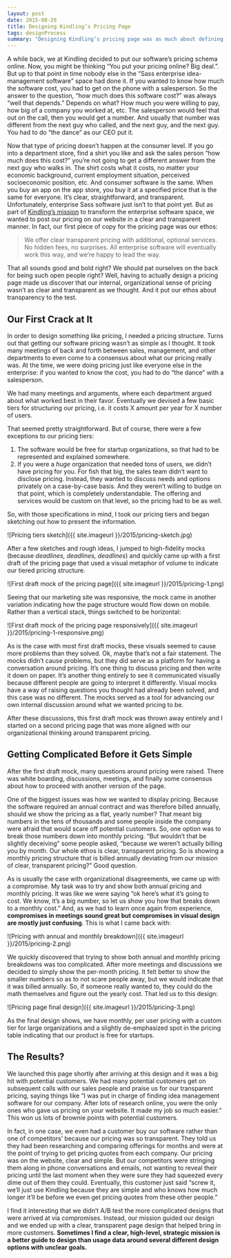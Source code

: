 ```yaml
---
layout: post
date: 2015-08-26
title: Designing Kindling’s Pricing Page
tags: designProcess
summary: "Designing Kindling’s pricing page was as much about defining and visually designing a web page as it was about defining and designing our internal culture."
---
```


A while back, we at Kindling decided to put our software’s pricing schema online. Now, you might be thinking “You put your pricing online? Big deal.”. But up to that point in time nobody else in the “Sass enterprise idea-management software” space had done it. If you wanted to know how much the software cost, you had to get on the phone with a salesperson. So the answer to the question, “how much does this software cost?” was always “well that depends.” Depends on what? How much you were willing to pay, how big of a company you worked at, etc. The salesperson would feel that out on the call, then you would get a number. And usually that number was different from the next guy who called, and the next guy, and the next guy. You had to do “the dance” as our CEO put it.

Now that type of pricing doesn’t happen at the consumer level. If you go into a department store, find a shirt you like and ask the sales person “how much does this cost?” you’re not going to get a different answer from the next guy who walks in. The shirt costs what it costs, no matter your economic background, current employment situation, perceived socioeconomic position, etc. And consumer software is the same. When you buy an app on the app store, you buy it at a specified price that is the same for everyone. It’s clear, straightforward, and transparent. Unfortunately, enterprise Sass software just isn’t to that point yet. But as part of [Kindling’s mission](http://kindlingapp.com/mission) to transform the enterprise software space, we wanted to post our pricing on our website in a clear and transparent manner. In fact, our first piece of copy for the pricing page was our ethos:

> We offer clear transparent pricing with additional, optional services. No hidden fees, no surprises. All enterprise software will eventually work this way, and we’re happy to lead the way.

That all sounds good and bold right? We should pat ourselves on the back for being such open people right? Well, having to actually design a pricing page made us discover that our internal, organizational sense of pricing wasn’t as clear and transparent as we thought. And it put our ethos about transparency to the test.

## Our First Crack at It

In order to design something like pricing, I needed a pricing structure. Turns out that getting our software pricing wasn’t as simple as I thought. It took many meetings of back and forth between sales, management, and other departments to even come to a consensus about what our pricing really was. At the time, we were doing pricing just like everyone else in the enterprise: if you wanted to know the cost, you had to do “the dance” with a salesperson.

We had many meetings and arguments, where each department argued about what worked best in their favor. Eventually we devised a few basic tiers for structuring our pricing, i.e. it costs X amount per year for X number of users.

That seemed pretty straightforward. But of course, there were a few exceptions to our pricing tiers:

1. The software would be free for startup organizations, so that had to be represented and explained somewhere.
2.  If you were a *huge* organization that needed tons of users, we didn’t have pricing for you. For fish that big, the sales team didn’t want to disclose pricing. Instead, they wanted to discuss needs and options privately on a case-by-case basis. And they weren’t willing to budge on that point, which is completely understandable. The offering and services would be custom on that level, so the pricing had to be as well.

So, with those specifications in mind, I took our pricing tiers and began sketching out how to present the information.

![Pricing tiers sketch]({{ site.imageurl }}/2015/pricing-sketch.jpg)

After a few sketches and rough ideas, I jumped to high-fidelity mocks (because *deadlines, deadlines, deadlines*) and quickly came up with a first draft of the pricing page that used a visual metaphor of volume to indicate our tiered pricing structure.

![First draft mock of the pricing page]({{ site.imageurl }}/2015/pricing-1.png)

Seeing that our marketing site was responsive, the mock came in another variation indicating how the page structure would flow down on mobile. Rather than a vertical stack, things switched to be horizontal:

![First draft mock of the pricing page responsively]({{ site.imageurl }}/2015/pricing-1-responsive.png)

As is the case with most first draft mocks, these visuals seemed to cause more problems than they solved. Ok, maybe that’s not a fair statement. The mocks didn’t cause problems, but they did serve as a platform for having a conversation around pricing. It’s one thing to discuss pricing and then write it down on paper. It’s another thing entirely to see it communicated visually because different people are going to interpret it differently. Visual mocks have a way of raising questions you thought had already been solved, and this case was no different. The mocks served as a tool for advancing our own internal discussion around what we wanted pricing to be.

After these discussions, this first draft mock was thrown away entirely and I started on a second pricing page that was more aligned with our organizational thinking around transparent pricing.

## Getting Complicated Before it Gets Simple

After the first draft mock, many questions around pricing were raised. There was white boarding, discussions, meetings, and finally some consensus about how to proceed with another version of the page.

One of the biggest issues was how we wanted to display pricing. Because the software required an annual contract and was therefore billed annually, should we show the pricing as a flat, yearly number? That meant big numbers in the tens of thousands and some people inside the company were afraid that would scare off potential customers. So, one option was to break those numbers down into monthly pricing. “But wouldn’t that be slightly deceiving” some people asked, “because we weren’t actually billing you by month. Our whole ethos is clear, transparent pricing. So is showing a monthly pricing structure that is billed annually deviating from our mission of clear, transparent pricing?” Good question.

As is usually the case with organizational disagreements, we came up with a compromise. My task was to try and show both annual pricing and monthly pricing. It was like we were saying “ok here’s what it’s going to cost. We know, it’s a big number, so let us show you how that breaks down to a monthly cost.” And, as we had to learn once again from experience, **compromises in meetings sound great but compromises in visual design are mostly just confusing**. This is what I came back with:

![Pricing with annual and monthly breakdown]({{ site.imageurl }}/2015/pricing-2.png)

We quickly discovered that trying to show both annual and monthly pricing breakdowns was too complicated. After more meetings and discussions we decided to simply show the per-month pricing. It felt better to show the smaller numbers so as to not scare people away, but we would indicate that it was billed annually. So, if someone really wanted to, they could do the math themselves and figure out the yearly cost. That led us to this design:

![Pricing page final design]({{ site.imageurl }}/2015/pricing-3.png)

As the final design shows, we have monthly, per user pricing with a custom tier for large organizations and a slightly de-emphasized spot in the pricing table indicating that our product is free for startups.

## The Results?

We launched this page shortly after arriving at this design and it was a big hit with potential customers. We had many potential customers get on subsequent calls with our sales people and praise us for our transparent pricing, saying things like “I was put in charge of finding idea management software for our company. After lots of research online, you were the only ones who gave us pricing on your website. It made my job so much easier.” This won us lots of brownie points with potential customers.

In fact, in one case, we even had a customer buy our software rather than one of competitors’ because our pricing was so transparent. They told us they had been researching and comparing offerings for months and were at the point of trying to get pricing quotes from each company. Our pricing was on the website, clear and simple. But our competitors were stringing them along in phone conversations and emails, not wanting to reveal their pricing until the last moment when they were sure they had squeezed every dime out of them they could. Eventually, this customer just said “screw it, we’ll just use Kindling because they are simple and who knows how much longer it’ll be before we even get pricing quotes from these other people.”

I find it interesting that we didn’t A/B test the more complicated designs that were arrived at via compromises. Instead, our mission guided our design and we ended up with a clear, transparent page design that helped bring in more customers. **Sometimes I find a clear, high-level, strategic mission is a better guide to design than usage data around several different design options with unclear goals.**
